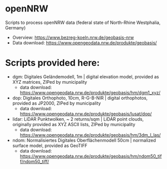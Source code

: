 # openNRW
Scripts to process openNRW data (federal state of North-Rhine Westphalia, Germany)
 * Overview: https://www.bezreg-koeln.nrw.de/geobasis-nrw
 * Data download: https://www.opengeodata.nrw.de/produkte/geobasis/

# Scripts provided here:
 * dgm: Digitales Geländemodell, 1m | digital elevation model, provided as XYZ matrices, ZIPed by municipality
     * data download: https://www.opengeodata.nrw.de/produkte/geobasis/hm/dgm1_xyz/
 * dop: Digitales Orthophoto, 10cm, R-G-B-NIR | digital orthophotos, provided as JP2000, ZIPed by municipality
     * data download: https://www.opengeodata.nrw.de/produkte/geobasis/lusat/dop/
 * lidar: LiDAR Punktwolken, ~ 2 returns/sqm | LiDAR point clouds, originally provided as XYZ ASCII lists, ZIPed by municipality
     * data download: https://www.opengeodata.nrw.de/produkte/geobasis/hm/3dm_l_las/
 * ndom: Normalisiertes Digitales Oberflächenmodell 50cm | normalized surface model, provided as GeoTIFF
     * data download: https://www.opengeodata.nrw.de/produkte/geobasis/hm/ndom50_tiff/ndom50_tiff/
